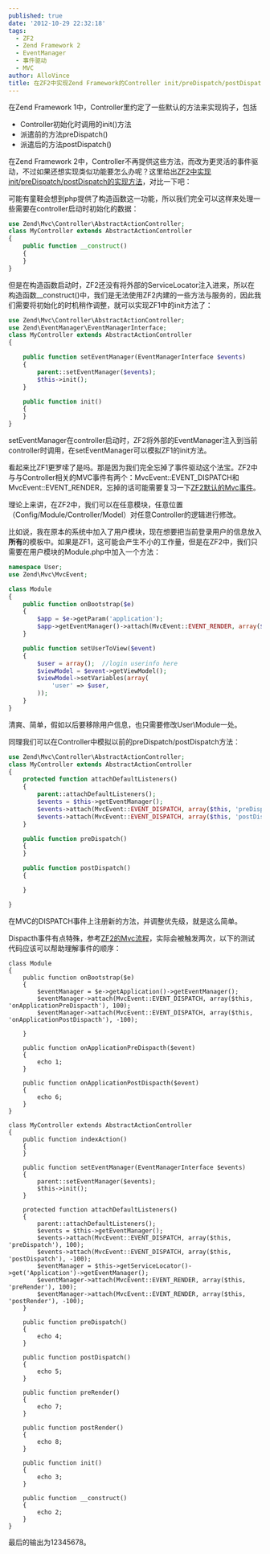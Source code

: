 ```yaml
---
published: true
date: '2012-10-29 22:32:18'
tags:
  - ZF2
  - Zend Framework 2
  - EventManager
  - 事件驱动
  - MVC
author: AlloVince
title: 在ZF2中实现Zend Framework的Controller init/preDispatch/postDispatch方法
---
```


在Zend Framework 1中，Controller里约定了一些默认的方法来实现钩子，包括

 - Controller初始化时调用的init()方法
 - 派遣前的方法preDispatch()
 - 派遣后的方法postDispatch()

在Zend Framework 2中，Controller不再提供这些方法，而改为更灵活的事件驱动，不过如果还想实现类似功能要怎么办呢？这里给出[ZF2中实现init/preDispatch/postDispatch的实现方法](http://avnpc.com/pages/controller-init-predispath-postdispath-in-zf2)，对比一下吧：


可能有童鞋会想到php提供了构造函数这一功能，所以我们完全可以这样来处理一些需要在controller启动时初始化的数据：

```php
use Zend\Mvc\Controller\AbstractActionController;
class MyController extends AbstractActionController
{
    public function __construct()
    {
    }
}
```

但是在构造函数启动时，ZF2还没有将外部的ServiceLocator注入进来，所以在构造函数__construct()中，我们是无法使用ZF2内建的一些方法与服务的，因此我们需要将初始化的时机稍作调整，就可以实现ZF1中的init方法了：

```php
use Zend\Mvc\Controller\AbstractActionController;
use Zend\EventManager\EventManagerInterface;
class MyController extends AbstractActionController
{

    public function setEventManager(EventManagerInterface $events)
    {
        parent::setEventManager($events);
        $this->init();
    }

    public function init()
    {
    }
}
```

setEventManager在controller启动时，ZF2将外部的EventManager注入到当前controller时调用，在setEventManager可以模拟ZF1的init方法。

看起来比ZF1更罗嗦了是吗。那是因为我们完全忘掉了事件驱动这个法宝。ZF2中与与Controller相关的MVC事件有两个：MvcEvent::EVENT_DISPATCH和MvcEvent::EVENT_RENDER，忘掉的话可能需要复习一下[ZF2默认的Mvc事件](http://avnpc.com/pages/zf2-mvc-process)。

理论上来讲，在ZF2中，我们可以在任意模块，任意位置（Config/Module/Controller/Model）对任意Controller的逻辑进行修改。

比如说，我在原本的系统中加入了用户模块，现在想要把当前登录用户的信息放入**所有**的模板中。如果是ZF1，这可能会产生不小的工作量，但是在ZF2中，我们只需要在用户模块的Module.php中加入一个方法：

```php
namespace User;
use Zend\Mvc\MvcEvent;

class Module
{
    public function onBootstrap($e)
    {
        $app = $e->getParam('application');
        $app->getEventManager()->attach(MvcEvent::EVENT_RENDER, array($this, 'setUserToView'), 100);
    }

    public function setUserToView($event)
    {
        $user = array();  //login userinfo here
        $viewModel = $event->getViewModel();
        $viewModel->setVariables(array(
            'user' => $user,
        ));
    }
}
```

清爽、简单，假如以后要移除用户信息，也只需要修改User\Module一处。

同理我们可以在Controller中模拟以前的preDispatch/postDispatch方法：

```php
use Zend\Mvc\Controller\AbstractActionController;
class MyController extends AbstractActionController
{
    protected function attachDefaultListeners()
    {
        parent::attachDefaultListeners();
        $events = $this->getEventManager();
        $events->attach(MvcEvent::EVENT_DISPATCH, array($this, 'preDispatch'), 100);
        $events->attach(MvcEvent::EVENT_DISPATCH, array($this, 'postDispatch'), -100);
    }

    public function preDispatch()
    {
    }

    public function postDispatch()
    {

    }

}
```

在MVC的DISPATCH事件上注册新的方法，并调整优先级，就是这么简单。

Dispacth事件有点特殊，参考[ZF2的Mvc流程](http://avnpc.com/pages/zf2-mvc-process)，实际会被触发两次，以下的测试代码应该可以帮助理解事件的顺序：


```
class Module
{
    public function onBootstrap($e)
    {
        $eventManager = $e->getApplication()->getEventManager();
        $eventManager->attach(MvcEvent::EVENT_DISPATCH, array($this, 'onApplicationPreDispacth'), 100);
        $eventManager->attach(MvcEvent::EVENT_DISPATCH, array($this, 'onApplicationPostDispacth'), -100);

    }

    public function onApplicationPreDispacth($event)
    {
        echo 1;
    }

    public function onApplicationPostDispacth($event)
    {
        echo 6;
    }
}

class MyController extends AbstractActionController
{
    public function indexAction()
    {
    }

    public function setEventManager(EventManagerInterface $events)
    {
        parent::setEventManager($events);
        $this->init();
    }

    protected function attachDefaultListeners()
    {
        parent::attachDefaultListeners();
        $events = $this->getEventManager();
        $events->attach(MvcEvent::EVENT_DISPATCH, array($this, 'preDispatch'), 100);
        $events->attach(MvcEvent::EVENT_DISPATCH, array($this, 'postDispatch'), -100);
        $eventManager = $this->getServiceLocator()->get('Application')->getEventManager();
        $eventManager->attach(MvcEvent::EVENT_RENDER, array($this, 'preRender'), 100);
        $eventManager->attach(MvcEvent::EVENT_RENDER, array($this, 'postRender'), -100);
    }

    public function preDispatch()
    {
        echo 4;
    }

    public function postDispatch()
    {
        echo 5;
    }

    public function preRender()
    {
        echo 7;
    }

    public function postRender()
    {
        echo 8;
    }

    public function init()
    {
        echo 3;
    }

    public function __construct()
    {
        echo 2;
    }
}
```


最后的输出为12345678。



